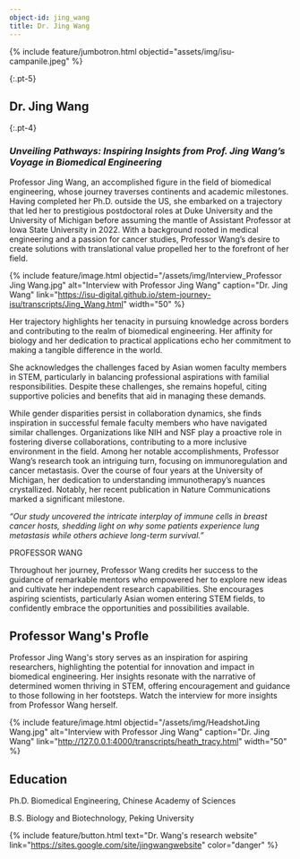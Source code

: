 ```yaml
---
object-id: jing_wang
title: Dr. Jing Wang
---
```


{% include feature/jumbotron.html objectid="assets/img/isu-campanile.jpeg" %}

{:.pt-5}
## Dr. Jing Wang

{:.pt-4}
### ***Unveiling Pathways: Inspiring Insights from Prof. Jing Wang’s Voyage in Biomedical Engineering***

Professor Jing Wang, an accomplished figure in the field of biomedical engineering, whose journey traverses continents and academic milestones. Having completed her Ph.D. outside the US, she embarked on a trajectory that led her to prestigious postdoctoral roles at Duke University and the University of Michigan before assuming the mantle of Assistant Professor at Iowa State University in 2022. With a background rooted in medical engineering and a passion for cancer studies, Professor Wang’s desire to create solutions with translational value propelled her to the forefront of her field.

{% include feature/image.html objectid="/assets/img/Interview_Professor Jing Wang.jpg" alt="Interview with Professor Jing Wang" caption="Dr. Jing Wang" link="https://isu-digital.github.io/stem-journey-isu/transcripts/Jing_Wang.html" width="50" %}


Her trajectory highlights her tenacity in pursuing knowledge across borders and contributing to the realm of biomedical engineering. Her affinity for biology and her dedication to practical applications echo her commitment to making a tangible difference in the world. 

She acknowledges the challenges faced by Asian women faculty members in STEM, particularly in balancing professional aspirations with familial responsibilities. Despite these challenges, she remains hopeful, citing supportive policies and benefits that aid in managing these demands.

While gender disparities persist in collaboration dynamics, she finds inspiration in successful female faculty members who have navigated similar challenges. Organizations like NIH and NSF play a proactive role in fostering diverse collaborations, contributing to a more inclusive environment in the field. Among her notable accomplishments, Professor Wang’s research took an intriguing turn, focusing on immunoregulation and cancer metastasis. Over the course of four years at the University of Michigan, her dedication to understanding immunotherapy’s nuances crystallized. Notably, her recent publication in Nature Communications marked a significant milestone.

*“Our study uncovered the intricate interplay of immune cells in breast cancer hosts, shedding light on why some patients experience lung metastasis while others achieve long-term survival.”*

PROFESSOR WANG

Throughout her journey, Professor Wang credits her success to the guidance of remarkable mentors who empowered her to explore new ideas and cultivate her independent research capabilities. She encourages aspiring scientists, particularly Asian women entering STEM fields, to confidently embrace the opportunities and possibilities available.

## Professor Wang's Profle

Professor Jing Wang's story serves as an inspiration for aspiring researchers, highlighting the potential for innovation and impact in biomedical engineering. Her insights resonate with the narrative of determined women thriving in STEM, offering encouragement and guidance to those following in her footsteps. Watch the interview for more insights from Professor Wang herself.



{% include feature/image.html objectid="/assets/img/HeadshotJing Wang.jpg" alt="Interview with Professor Jing Wang" caption="Dr. Jing Wang" link="http://127.0.0.1:4000/transcripts/heath_tracy.html" width="50" %}

## Education

Ph.D. Biomedical Engineering, Chinese Academy of Sciences

B.S.   Biology and Biotechnology, Peking University

{% include feature/button.html text="Dr. Wang's research website" link="https://sites.google.com/site/jingwangwebsite" color="danger" %}

